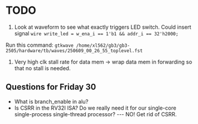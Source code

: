 # TODO

1. Look at waveform to see what exactly triggers LED switch. Could insert signal `wire write_led = w_ena_i == 1'b1 && addr_i == 32'h2000;`

Run this command: `gtkwave /home/xl562/gb3/gb3-2505/hardware/tb/waves/250609_00_26_55_toplevel.fst`

1. Very high clk stall rate for data mem -> wrap data mem in forwarding so that no stall is needed.

## Questions for Friday 30

- What is branch_enable in alu?
- Is CSRR in the RV32I ISA? Do we really need it for our single-core single-process single-thread processor? --- NO! Get rid of CSRR.
